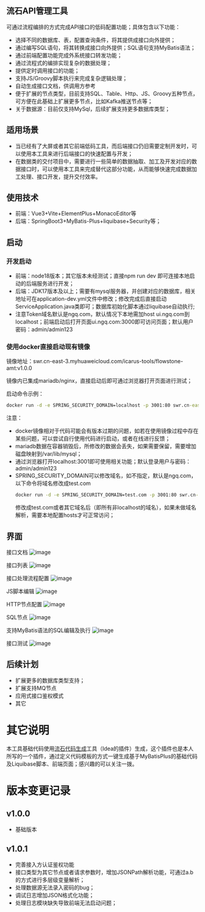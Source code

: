 ## 流石API管理工具
可通过流程编排的方式完成API接口的低码配置功能；具体包含以下功能：
- 选择不同的数据库、表，配置查询条件，将其提供成接口向外提供；
- 通过编写SQL语句，将其转换成接口向外提供；SQL语句支持MyBatis语法；
- 通过前端配置功能完成外系统接口转发功能；
- 通过流程式的编排实现复杂的数据处理；
- 提供定时调用接口的功能；
- 支持JS/Groovy脚本执行来完成复杂逻辑处理；
- 自动生成接口文档，供调用方参考
- 便于扩展的节点类型，目前支持SQL、Table、Http、JS、Groovy五种节点，可方便在此基础上扩展更多节点，比如Kafka推送节点等；
- 关于数据源：目前仅支持MySql，后续扩展支持更多数据库类型；

## 适用场景
- 当已经有了大屏或者其它前端低码工具，而后端接口仍旧需要定制开发时，可以使用本工具来进行后端接口的快速配置与开发；
- 在数据类的交付项目中，需要进行一些简单的数据抽取、加工及开发对应的数据接口时，可以使用本工具来完成替代这部分功能，从而能够快速完成数据加工处理、接口开发，提升交付效率。

## 使用技术
- 前端：Vue3+Vite+ElementPlus+MonacoEditor等
- 后端：SpringBoot3+MyBatis-Plus+liquibase+Security等；

## 启动
### 开发启动
- 前端：node18版本；其它版本未经测试；直接npm run dev 即可连接本地启动的后端服务进行开发；
- 后端：JDK17版本及以上；需要有mysql服务器，并创建对应的数据库，相关地址可在application-dev.yml文件中修改；修改完成后直接启动ServiceApplication.java类即可；数据库初始化脚本通过liquibase自动执行;
- 注意Token域名默认是ngq.com，默认情况下本地需加host  ui.ngq.com到localhost；前端启动后打开页面ui.ngq.com:3000即可访问页面；默认用户密码：admin/admin123

### 使用docker直接启动现有镜像
镜像地址：swr.cn-east-3.myhuaweicloud.com/icarus-tools/flowstone-amt:v1.0.0

镜像内已集成mariadb/nginx，直接启动后即可通过浏览器打开页面进行测试；

启动命令示例：

```cmd
docker run -d -e SPRING_SECURITY_DOMAIN=localhost -p 3001:80 swr.cn-east-3.myhuaweicloud.com/icarus-tools/flowstone-amt:v1.0.1
```

注意：
- docker镜像相对于代码可能会有版本过期的问题，如若在使用镜像过程中存在某些问题，可以尝试自行使用代码进行启动，或者在线进行反馈；
- mariadb数据在容器销毁后，所修改的数据会丢失，如果需要保留，需要增加磁盘映射到/var/lib/mysql；
- 通过浏览器打开localhost:3001即可使用相关功能；默认登录用户与密码：admin/admin123
- SPRING_SECURITY_DOMAIN可以修改域名，如不指定，默认是ngq.com，以下命令将域名修改成test.com
    ```cmd
    docker run -d -e SPRING_SECURITY_DOMAIN=test.com -p 3001:80 swr.cn-east-3.myhuaweicloud.com/icarus-tools/flowstone-amt:v1.0.1
    ```
   修改成test.com或者其它域名后（即所有非localhost的域名），如果未做域名解析，需要本地配置hosts才可正常访问；

## 界面
接口文档
![image](https://github.com/user-attachments/assets/eb8aa31e-370b-4278-a9ea-bfd8d788ec1f)

接口列表
![image](https://github.com/user-attachments/assets/d79e210a-56fd-49c5-a458-8a818e9cceb9)

接口处理流程配置
![image](https://github.com/user-attachments/assets/df1e0a39-0cf9-4d07-9997-b73fe9559ac2)

JS脚本编辑
![image](https://github.com/user-attachments/assets/8c12c48d-a4c1-40e2-9ca0-44f6a4432600)

HTTP节点配置
![image](https://github.com/user-attachments/assets/e336193a-6a8e-4008-b076-e4716f6069cc)

SQL节点
![image](https://github.com/user-attachments/assets/71654473-4f9d-492a-bffa-fd746dee7823)

支持MyBatis语法的SQL编辑及执行
![image](https://github.com/user-attachments/assets/0568c561-0e93-4f06-a011-dda3c34af094)

接口测试
![image](https://github.com/user-attachments/assets/b1506bf8-713a-4826-b6e0-8fe8cfce4946)

## 后续计划
- 扩展更多的数据库类型支持；
- 扩展支持MQ节点
- 应用式接口鉴权模式
- 其它

# 其它说明
本工具基础代码使用[流石代码生成](https://gitee.com/changkang/flowstone-code-generator)工具（Idea的插件）生成，这个插件也是本人所写的一个插件，通过定义代码模板的方式一键生成基于MyBatisPlus的基础代码及Liquibase脚本、前端页面；感兴趣的可以关注一拨。

# 版本变更记录
## v1.0.0
- 基础版本

## v1.0.1
- 完善接入方认证鉴权功能
- 接口类型为其它节点或者请求参数时，增加JSONPath解析功能，可通过a.b的方式进行多层级变量解析；
- 处理数据源无法录入密码的bug；
- 调试日志增加JSON格式化功能；
- 处理日志模块缺失导致前端无法启动问题；